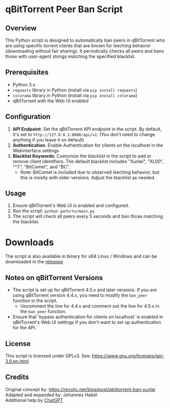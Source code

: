 # qBitTorrent Peer Ban Script

## Overview
This Python script is designed to automatically ban peers in qBitTorrent who are using specific torrent clients that are known for leeching behavior (downloading without fair sharing). It periodically checks all peers and bans those with user-agent strings matching the specified blacklist.

## Prerequisites
- Python 3.x
- `requests` library in Python (install via `pip install requests`)
- `colorama` library in Python (install via `pip install colorama`)
- qBitTorrent with the Web UI enabled

## Configuration
1. **API Endpoint**: Set the qBitTorrent API endpoint in the script. By default, it's set to `http://127.0.0.1:8080/api/v2`. (You don't need to change anything if you leave it on default)
2. **Authentication**: Enable Authentication for clients on the localhost in the Webinterface settings
3. **Blacklist Keywords**: Customize the blacklist in the script to add or remove client identifiers. The default blacklist includes "Xunlei", "XL00", "^7\.", "BitComet", and "BC".
   - Note: BitComet is included due to observed leeching behavior, but this is mostly with older versions. Adjust the blacklist as needed.

## Usage
1. Ensure qBitTorrent's Web UI is enabled and configured.
2. Run the script: `python path/to/main.py`
3. The script will check all peers every 5 seconds and ban those matching the blacklist.

# Downloads

The script is also available in binary for x64 Linux / Windows and can be downloaded in the [releases](https://github.com/EchterAlsFake/qbittorrent_peer_ban)





## Notes on qBitTorrent Versions
- The script is set up for qBitTorrent 4.5.x and later versions. If you are using qBitTorrent version 4.4.x, you need to modify the `ban_peer` function in the script.
  - Uncomment the line for 4.4.x and comment out the line for 4.5.x in the `ban_peer` function.
- Ensure that 'bypass authentication for clients on localhost' is enabled in qBitTorrent's Web UI settings if you don't want to set up authentication for the API.

## License
This script is licensed under GPLv3. See: https://www.gnu.org/licenses/gpl-3.0.en.html

## Credits
Original concept by: https://recolic.net/blog/post/qbittorrent-ban-xunlei
Adapted and expanded by: Johannes Habel
<br>Additional help by [ChatGPT](https://chat.openai.com)